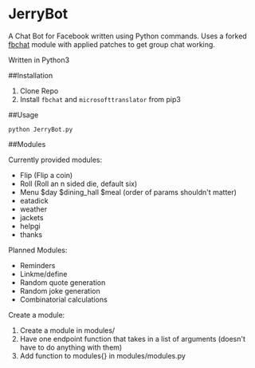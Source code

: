 # JerryBot

A Chat Bot for Facebook written using Python commands.  Uses a forked [fbchat](https://pypi.python.org/pypi/fbchat/) module with applied patches to get group chat working.

Written in Python3

##Installation

1. Clone Repo
2. Install `fbchat` and `microsofttranslator` from pip3


##Usage

`python JerryBot.py`

##Modules

Currently provided modules:
 * Flip (Flip a coin)
 * Roll (Roll an n sided die, default six)
 * Menu $day $dining_hall $meal (order of params shouldn't matter)
 * eatadick 
 * weather
 * jackets
 * helpgi
 * thanks
 
Planned Modules:
 * Reminders
 * Linkme/define
 * Random quote generation
 * Random joke generation
 * Combinatorial calculations
 
Create a module:

1. Create a module in modules/
2. Have one endpoint function that takes in a list of arguments (doesn't have to do anything with them)
3. Add function to modules{} in modules/modules.py
